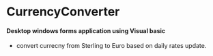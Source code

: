 # CurrencyConverter
 #### Desktop windows forms application using Visual basic
  * convert currecny from Sterling to Euro based on daily rates update.
